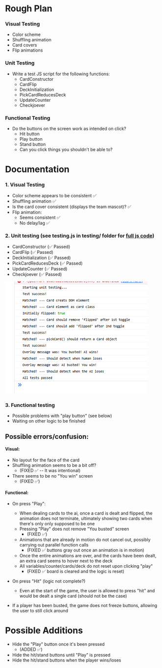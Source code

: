 # Rough Plan

### Visual Testing
- Color scheme
- Shuffling animation
- Card covers
- Flip animations

### Unit Testing
- Write a test JS script for the following functions:
  - CardConstructor
  - CardFlip
  - DeckInitialization
  - PickCardReducesDeck
  - UpdateCounter
  - Checkjoever

### Functional Testing
- Do the buttons on the screen work as intended on click?
  - Hit button
  - Play button
  - Stand button
  - Can you click things you shouldn't be able to?


# Documentation

### 1. Visual Testing
- Color scheme appears to be consistent ✅
- Shuffling animation ✅
- Is the card cover consistent (displays the team mascot)? ✅
- Flip animation:
  - Seems consistent ✅
  - No delay/lag ✅

### 2. Unit testing (see testing.js in testing/ folder for [full js code](testing.js))
  - CardConstructor (✅ Passed)
  - CardFlip (✅ Passed)
  - DeckInitialization (✅ Passed)
  - PickCardReducesDeck (✅ Passed)
  - UpdateCounter (✅ Passed)
  - Checkjoever (✅ Passed)
  
![Picture of passed tests in dev tools](../assets/tests.png)

### 3. Functional testing
- Possible problems with "play button" (see below)
- Waiting on other logic to be finished

## Possible errors/confusion:

#### Visual:
- No layout for the face of the card
- Shuffling animation seems to be a bit off?
  - (FIXED ✅ -- It was intentional)
- There seems to be no "You win" screen
  - (FIXED ✅)

#### Functional:
- On press "Play":
  - When dealing cards to the ai, once a card is dealt and flipped, the animation does not terminate, ultimately showing two cards when there's only only supposed to be one
  - Pressing "Play" does not remove "You busted" screen
    - (FIXED ✅)
  - Animations that are already in motion do not cancel out, possibly carrying out parallel function calls
    - (FIXED ✅ buttons gray out once an animation is in motion)
  - Once the entire animations are over, and the cards have been dealt, an extra card seems to hover next to the deck
  - All variables/counter/cards/deck do not reset upon clicking "play"
    - (FIXED ✅ board is cleared and the logic is reset)
  
- On press "Hit" (logic not complete?)
  - Even at the start of the game, the user is allowed to press "hit" and would be dealt a single card (should not be the case)

- If a player has been busted, the game does not freeze buttons, allowing the user to still click around


# Possible Additions

- Hide the "Play" button once it's been pressed
  - (ADDED ✅)
- Hide the hit/stand buttons until "Play" is pressed
- Hide the hit/stand buttons when the player wins/loses